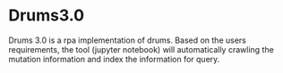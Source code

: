 # Drums3.0
Drums 3.0 is a rpa implementation of drums. Based on the users requirements, the tool (jupyter notebook) will automatically crawling the mutation information and index the information for query.
